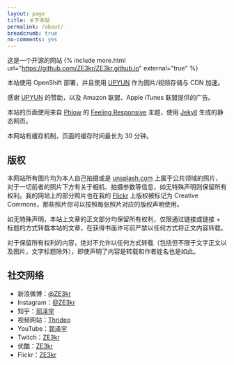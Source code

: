 ```yaml
---
layout: page
title: 关于本站
permalink: /about/
breadcrumb: true
no-comments: yes
---
```


这是一个开源的网站 {% include more.html url="https://github.com/ZE3kr/ZE3kr.github.io" external="true" %}

本站使用 OpenShift 部署，并且使用 [UPYUN](https://www.upaiyun.com) 作为图片/视频存储与 CDN 加速。

感谢 [UPYUN](https://www.upaiyun.com) 的赞助，以及 Amazon 联盟、Apple iTunes 联盟提供的广告。

本站的页面使用来自 [Phlow](http://phlow.de/) 的 [Feeling Responsive](http://phlow.github.io/feeling-responsive/) 主题，使用 [Jekyll](http://jekyllrb.com/) 生成的静态网页。

本网站有缓存机制，页面的缓存时间最长为 30 分钟。

## 版权

本网站所有图片均为本人自己拍摄或是 [unsplash.com](https://unsplash.com) 上属于公共领域的照片，对于一切前者的照片下方有关于相机、拍摄参数等信息，如无特殊声明则保留所有权利。我的网站上的部分照片也在我的 [Flickr](https://www.flickr.com/photos/ze3kr/) 上版权被标记为 Creative Commons，那些照片你可以按照每张照片对应的版权声明使用。

如无特殊声明，本站上文章的正文部分均保留所有权利，仅限通过链接或链接 + 标题的方式转载本站的文章，在获得书面许可前严禁以任何方式将正文内容转载。

对于保留所有权利的内容，绝对不允许以任何方式转载（包括但不限于文字正文以及图片，文字标题除外），即使声明了内容是转载和作者姓名也是如此。

## 社交网络

+ 新浪微博：[@ZE3kr](http://weibo.com/ze3kr)
+ Instagram：[@ZE3kr](https://instagram.com/ze3kr/)
+ 知乎：[郭泽宇](http://www.zhihu.com/people/guo-ze-yu-8-94)
+ 视频网站：[Thrideo](https://thrideo.tlo.xyz/)
+ YouTube：[郭泽宇](https://www.youtube.com/channel/UCcvX7ZVfFHkhr5nLH6R_WFw)
+ Twitch：[ZE3kr](http://www.twitch.tv/ze3kr)
+ 优酷：[ZE3kr](http://i.youku.com/u/UNTUxMjQ4MjUy)
+ Flickr：[ZE3kr](https://www.flickr.com/photos/ze3kr/)
